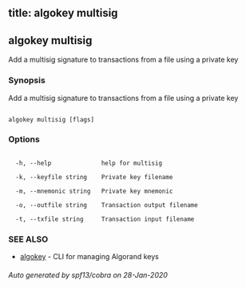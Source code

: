 title: algokey multisig
---
## algokey multisig



Add a multisig signature to transactions from a file using a private key



### Synopsis



Add a multisig signature to transactions from a file using a private key



```

algokey multisig [flags]

```



### Options



```

  -h, --help              help for multisig

  -k, --keyfile string    Private key filename

  -m, --mnemonic string   Private key mnemonic

  -o, --outfile string    Transaction output filename

  -t, --txfile string     Transaction input filename

```



### SEE ALSO



* [algokey](../../algokey/algokey/)	 - CLI for managing Algorand keys


###### Auto generated by spf13/cobra on 28-Jan-2020

